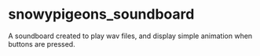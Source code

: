 # snowypigeons_soundboard
A soundboard created to play wav files, and display simple animation when buttons are pressed.
